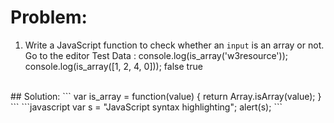 # Problem:
1. Write a JavaScript function to check whether an `input` is an array or not. Go to the editor
Test Data :
console.log(is_array('w3resource')); 
console.log(is_array([1, 2, 4, 0]));
false
true
<br>
## Solution:
``` var is_array = function(value) {
    return Array.isArray(value);
}
```
```javascript
var s = "JavaScript syntax highlighting";
alert(s);
```
